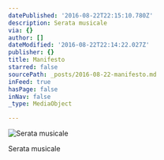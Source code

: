 ```yaml
---
datePublished: '2016-08-22T22:15:10.780Z'
description: Serata musicale
via: {}
author: []
dateModified: '2016-08-22T22:14:22.027Z'
publisher: {}
title: Manifesto
starred: false
sourcePath: _posts/2016-08-22-manifesto.md
inFeed: true
hasPage: false
inNav: false
_type: MediaObject

---
```

![Serata musicale](https://imgflo.herokuapp.com/graph/vahj1ThiexotieMo/87716af73f7900e8b8ed9038bb345bf6/croprotate.jpg?cropheight=4963&cropwidth=3180&degrees=0&input=https%3A%2F%2Fthe-grid-user-content.s3-us-west-2.amazonaws.com%2F61ded8cd-51f1-4655-9557-44af49509ab7.jpg&x=156&y=0)

Serata musicale